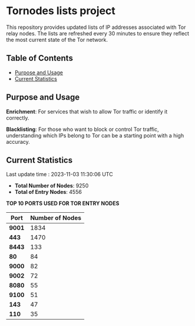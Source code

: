 # Tornodes lists project

This repository provides updated lists of IP addresses associated with Tor relay nodes. The lists are refreshed every 30 minutes to ensure they reflect the most current state of the Tor network.

## Table of Contents

- [Purpose and Usage](#purpose-and-usage)
- [Current Statistics](#current-statistics)


## Purpose and Usage

**Enrichment**: For services that wish to allow Tor traffic or identify it correctly.

**Blacklisting**: For those who want to block or control Tor traffic, understanding which IPs belong to Tor can be a starting point with a high accuracy.

## Current Statistics

Last update time : 2023-11-03 11:30:06 UTC

- **Total Number of Nodes**: 9250
- **Total of Entry Nodes**: 4556

**TOP 10 PORTS USED FOR TOR ENTRY NODES**

| **Port** | **Number of Nodes** |
|------|-----------------|
| **9001**   | 1834  |
| **443**   | 1470  |
| **8443**   | 133  |
| **80**   | 84  |
| **9000**   | 82  |
| **9002**   | 72  |
| **8080**   | 55  |
| **9100**   | 51  |
| **143**   | 47  |
| **110**   | 35  |

